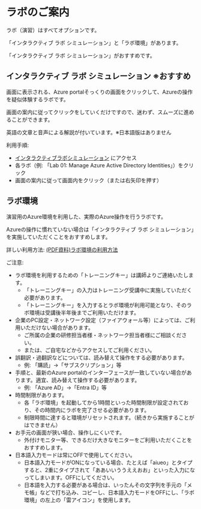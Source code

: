 # ラボのご案内

ラボ（演習）はすべてオプションです。

「インタラクティブ ラボ シミュレーション」と「ラボ環境」があります。

「インタラクティブ ラボ シミュレーション」がおすすめです。

## インタラクティブ ラボ シミュレーション ※おすすめ

画面に表示される、Azure portalそっくりの画面をクリックして、Azureの操作を疑似体験するラボです。

画面の案内に従ってクリックをしていくだけですので、迷わず、スムーズに進めることができます。

英語の文章と音声による解説が付いています。※日本語版はありません

利用手順:
- [インタラクティブラボシミュレーション](https://mslabs.cloudguides.com/guides/AZ-104%20Exam%20Guide%20-%20Microsoft%20Azure%20Administrator) にアクセス
- 各ラボ（例: 「Lab 01: Manage Azure Active Directory Identities」）をクリック
- 画面の案内に従って画面内をクリック（または右矢印を押す）

## ラボ環境

演習用のAzure環境を利用した、実際のAzure操作を行うラボです。

Azureの操作に慣れていない場合は「インタラクティブ ラボ シミュレーション」を実施していただくことをおすすめします。

詳しい利用方法: [(PDF資料)ラボ環境の利用方法](../ラボ環境の利用方法.pdf)

ご注意:
- ラボ環境を利用するための「トレーニングキー」は講師よりご連絡いたします。
  - 「トレーニングキー」の入力はトレーニング受講中に実施していただく必要があります。
  - 「トレーニングキー」を入力するとラボ環境が利用可能となり、そのラボ環境は受講後半年後までご利用いただけます。
- 企業のPC設定・ネットワーク設定（ファイアウォール等）によっては、ご利用いただけない場合があります。
  - ご所属の企業の研修担当者様・ネットワーク担当者様にご相談ください。
  - または、ご自宅などからアクセスしてご利用ください。
- 誤翻訳・過翻訳などについては、読み替えて操作をする必要があります。
  - 例: 「購読」→「サブスクリプション」等
- 手順と、最新のAzure portalのインターフェースが一致していない場合があります。適宜、読み替えて操作する必要があります。
  - 例: 「Azure AD」→「Entra ID」等
- 時間制限があります。
  - 各「ラボ環境」を起動してから1時間といった時間制限が設定されており、その時間内にラボを完了させる必要があります。
  - 制限時間に達すると環境がリセットされます。（続きから実施することがはできません）
- お手元の画面が狭い場合、操作しにくいです。
  - 外付けモニター等、できるだけ大きなモニターをご利用いただくことをおすすめします。
- 日本語入力モードは常にOFFで使用してください。
  - 日本語入力モードがONになっている場合、たとえば「aiueo」とタイプすると、2重にタイプされて「ああいいううええおお」といった入力になってしまいます。OFFにしてください。
  - 日本語を入力する必要がある場合は、いったんその文字列を手元の「メモ帳」などで打ち込み、コピーし、日本語入力モードをOFFにし、「ラボ環境」の左上の「雷アイコン」を使用します。



